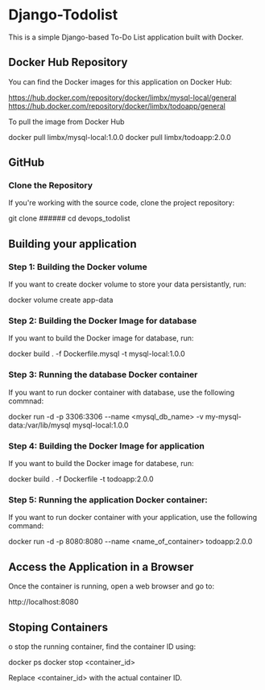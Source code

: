 # Django-Todolist
This is a simple Django-based To-Do List application built with Docker.

## Docker Hub Repository
You can find the Docker images for this application on Docker Hub:

https://hub.docker.com/repository/docker/limbx/mysql-local/general
https://hub.docker.com/repository/docker/limbx/todoapp/general

To pull the image from Docker Hub

docker pull limbx/mysql-local:1.0.0
docker pull limbx/todoapp:2.0.0

## GitHub

### Clone the Repository
If you're working with the source code, clone the project repository:

git clone ###### cd devops_todolist

## Building your application

### Step 1: Building the Docker volume
If you want to create docker volume to store your data persistantly, run:

docker volume create app-data

### Step 2: Building the Docker Image for database
If you want to build the Docker image for database, run:

docker build . -f Dockerfile.mysql -t mysql-local:1.0.0

### Step 3: Running the database Docker container
If you want to run docker container with database, use the following commnad:

docker run -d -p 3306:3306 --name <mysql_db_name> -v my-mysql-data:/var/lib/mysql mysql-local:1.0.0

### Step 4: Building the Docker Image for application
If you want to build the Docker image for databese, run:

docker build . -f Dockerfile -t todoapp:2.0.0 

### Step 5: Running the application Docker container:
If you want to run docker container with your application, use the following command:

docker run -d -p 8080:8080 --name <name_of_container> todoapp:2.0.0

## Access the Application in a Browser
Once the container is running, open a web browser and go to:

http://localhost:8080

## Stoping Containers
o stop the running container, find the container ID using:

docker ps docker stop <container_id>

Replace <container_id> with the actual container ID.